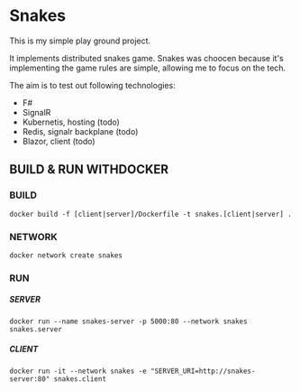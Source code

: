 # Snakes
This is my simple play ground project.

It implements distributed snakes game. Snakes was choocen because it's implementing the game rules are simple, allowing me to focus on the tech.

The aim is to test out following technologies:
- F#
- SignalR
- Kubernetis, hosting (todo)
- Redis, signalr backplane (todo)
- Blazor, client (todo)

## BUILD & RUN WITHDOCKER

### BUILD
``docker build -f [client|server]/Dockerfile -t snakes.[client|server] .``

### NETWORK
``docker network create snakes``

### RUN
##### SERVER
``docker run --name snakes-server -p 5000:80 --network snakes snakes.server``

##### CLIENT
``docker run -it --network snakes -e "SERVER_URI=http://snakes-server:80" snakes.client``